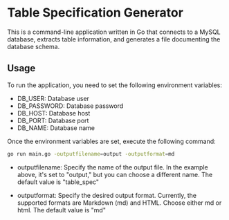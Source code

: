 # Table Specification Generator

This is a command-line application written in Go that connects to a MySQL database, extracts table information, and generates a file documenting the database schema.

## Usage 
To run the application, you need to set the following environment variables:

- DB_USER: Database user
- DB_PASSWORD: Database password
- DB_HOST: Database host
- DB_PORT: Database port
- DB_NAME: Database name

Once the environment variables are set, execute the following command:

```bash
go run main.go -outputfilename=output -outputformat=md
```
- outputfilename: Specify the name of the output file. In the example above, it's set to "output," but you can choose a different name. The default value is "table_spec"

- outputformat: Specify the desired output format. Currently, the supported formats are Markdown (md) and HTML. Choose either md or html. The default value is "md"
